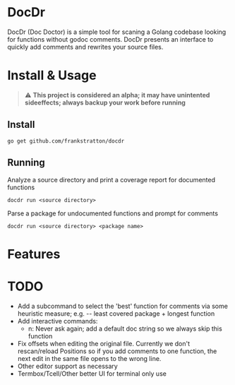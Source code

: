 # DocDr

DocDr (Doc Doctor) is a simple tool for scaning a Golang codebase looking for
functions without godoc comments.  DocDr presents an interface to quickly add
comments and rewrites your source files.

# Install & Usage

> :warning: **This project is considered an alpha; it may have unintented sideeffects; always backup your work before running**

## Install

```
go get github.com/frankstratton/docdr
```

## Running

Analyze a source directory and print a coverage report for documented functions
```
docdr run <source directory>
```

Parse a package for undocumented functions and prompt for comments
```
docdr run <source directory> <package name>
```

# Features


# TODO
* Add a subcommand to select the 'best' function for comments via some
  heuristic measure; e.g. -- least covered package + longest function
* Add interactive commands:
	* n: Never ask again; add a default doc string so we always skip this function
* Fix offsets when editing the original file. Currently we don't rescan/reload Positions
  so if you add comments to one function, the next edit in the same file opens to the wrong line.
* Other editor support as necessary
* Termbox/Tcell/Other better UI for terminal only use
